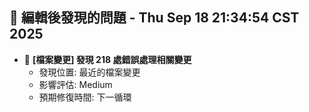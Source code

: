 ## 🚨 編輯後發現的問題 - Thu Sep 18 21:34:54 CST 2025

- 🔄 **[檔案變更] 發現      218 處錯誤處理相關變更**
  - 發現位置: 最近的檔案變更
  - 影響評估: Medium
  - 預期修復時間: 下一循環


